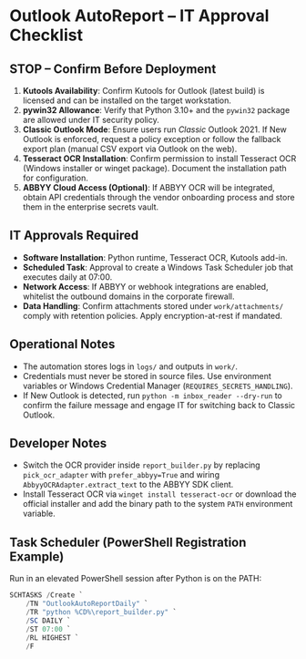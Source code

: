 # Outlook AutoReport – IT Approval Checklist

## STOP – Confirm Before Deployment
1. **Kutools Availability**: Confirm Kutools for Outlook (latest build) is licensed and can be
   installed on the target workstation.
2. **pywin32 Allowance**: Verify that Python 3.10+ and the `pywin32` package are allowed under IT
   security policy.
3. **Classic Outlook Mode**: Ensure users run *Classic* Outlook 2021. If New Outlook is enforced,
   request a policy exception or follow the fallback export plan (manual CSV export via Outlook on
   the web).
4. **Tesseract OCR Installation**: Confirm permission to install Tesseract OCR (Windows installer or
   winget package). Document the installation path for configuration.
5. **ABBYY Cloud Access (Optional)**: If ABBYY OCR will be integrated, obtain API credentials through
   the vendor onboarding process and store them in the enterprise secrets vault.

## IT Approvals Required
- **Software Installation**: Python runtime, Tesseract OCR, Kutools add-in.
- **Scheduled Task**: Approval to create a Windows Task Scheduler job that executes daily at 07:00.
- **Network Access**: If ABBYY or webhook integrations are enabled, whitelist the outbound domains
  in the corporate firewall.
- **Data Handling**: Confirm attachments stored under `work/attachments/` comply with retention
  policies. Apply encryption-at-rest if mandated.

## Operational Notes
- The automation stores logs in `logs/` and outputs in `work/`.
- Credentials must never be stored in source files. Use environment variables or Windows Credential
  Manager (`REQUIRES_SECRETS_HANDLING`).
- If New Outlook is detected, run `python -m inbox_reader --dry-run` to confirm the failure message
  and engage IT for switching back to Classic Outlook.

## Developer Notes
- Switch the OCR provider inside `report_builder.py` by replacing `pick_ocr_adapter` with
  `prefer_abbyy=True` and wiring `AbbyyOCRAdapter.extract_text` to the ABBYY SDK client.
- Install Tesseract OCR via `winget install tesseract-ocr` or download the official installer and add
  the binary path to the system `PATH` environment variable.

## Task Scheduler (PowerShell Registration Example)
Run in an elevated PowerShell session after Python is on the PATH:

```powershell
SCHTASKS /Create `
    /TN "OutlookAutoReportDaily" `
    /TR "python %CD%\report_builder.py" `
    /SC DAILY `
    /ST 07:00 `
    /RL HIGHEST `
    /F
```
